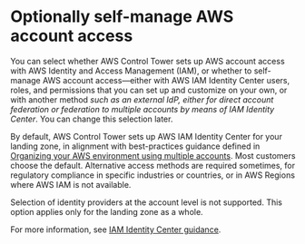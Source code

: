 # Optionally self\-manage AWS account access<a name="select-idp"></a>

You can select whether AWS Control Tower sets up AWS account access with AWS Identity and Access Management \(IAM\), or whether to self\-manage AWS account access—either with AWS IAM Identity Center users, roles, and permissions that you can set up and customize on your own, or with another method *such as an external IdP, either for direct account federation or federation to multiple accounts by means of IAM Identity Center*\. You can change this selection later\.

By default, AWS Control Tower sets up AWS IAM Identity Center for your landing zone, in alignment with best\-practices guidance defined in [Organizing your AWS environment using multiple accounts](https://docs.aws.amazon.com/whitepapers/latest/organizing-your-aws-environment/organizing-your-aws-environment.html)\. Most customers choose the default\. Alternative access methods are required sometimes, for regulatory compliance in specific industries or countries, or in AWS Regions where AWS IAM is not available\.

Selection of identity providers at the account level is not supported\. This option applies only for the landing zone as a whole\.

For more information, see [IAM Identity Center guidance](sso-guidance.md)\.